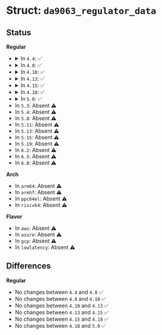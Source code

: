 # Struct: <code>da9063_regulator_data</code>

## Status
<b>Regular</b>
<ul>
<li>
<details>
<summary>In <code>4.4</code>: ✅</summary>

```c
struct da9063_regulator_data {
    int id;
    struct regulator_init_data *initdata;
};
```
</details>
</li>
<li>
<details>
<summary>In <code>4.8</code>: ✅</summary>

```c
struct da9063_regulator_data {
    int id;
    struct regulator_init_data *initdata;
};
```
</details>
</li>
<li>
<details>
<summary>In <code>4.10</code>: ✅</summary>

```c
struct da9063_regulator_data {
    int id;
    struct regulator_init_data *initdata;
};
```
</details>
</li>
<li>
<details>
<summary>In <code>4.13</code>: ✅</summary>

```c
struct da9063_regulator_data {
    int id;
    struct regulator_init_data *initdata;
};
```
</details>
</li>
<li>
<details>
<summary>In <code>4.15</code>: ✅</summary>

```c
struct da9063_regulator_data {
    int id;
    struct regulator_init_data *initdata;
};
```
</details>
</li>
<li>
<details>
<summary>In <code>4.18</code>: ✅</summary>

```c
struct da9063_regulator_data {
    int id;
    struct regulator_init_data *initdata;
};
```
</details>
</li>
<li>
<details>
<summary>In <code>5.0</code>: ✅</summary>

```c
struct da9063_regulator_data {
    int id;
    struct regulator_init_data *initdata;
};
```
</details>
</li>
<li>
In <code>5.3</code>: Absent ⚠️
</li>
<li>
In <code>5.4</code>: Absent ⚠️
</li>
<li>
In <code>5.8</code>: Absent ⚠️
</li>
<li>
In <code>5.11</code>: Absent ⚠️
</li>
<li>
In <code>5.13</code>: Absent ⚠️
</li>
<li>
In <code>5.15</code>: Absent ⚠️
</li>
<li>
In <code>5.19</code>: Absent ⚠️
</li>
<li>
In <code>6.2</code>: Absent ⚠️
</li>
<li>
In <code>6.5</code>: Absent ⚠️
</li>
<li>
In <code>6.8</code>: Absent ⚠️
</li>
</ul>
<b>Arch</b>
<ul>
<li>
In <code>arm64</code>: Absent ⚠️
</li>
<li>
In <code>armhf</code>: Absent ⚠️
</li>
<li>
In <code>ppc64el</code>: Absent ⚠️
</li>
<li>
In <code>riscv64</code>: Absent ⚠️
</li>
</ul>
<b>Flavor</b>
<ul>
<li>
In <code>aws</code>: Absent ⚠️
</li>
<li>
In <code>azure</code>: Absent ⚠️
</li>
<li>
In <code>gcp</code>: Absent ⚠️
</li>
<li>
In <code>lowlatency</code>: Absent ⚠️
</li>
</ul>

## Differences
<b>Regular</b>
<ul>
<li>
No changes between <code>4.4</code> and <code>4.8</code> ✅
</li>
<li>
No changes between <code>4.8</code> and <code>4.10</code> ✅
</li>
<li>
No changes between <code>4.10</code> and <code>4.13</code> ✅
</li>
<li>
No changes between <code>4.13</code> and <code>4.15</code> ✅
</li>
<li>
No changes between <code>4.15</code> and <code>4.18</code> ✅
</li>
<li>
No changes between <code>4.18</code> and <code>5.0</code> ✅
</li>
</ul>
